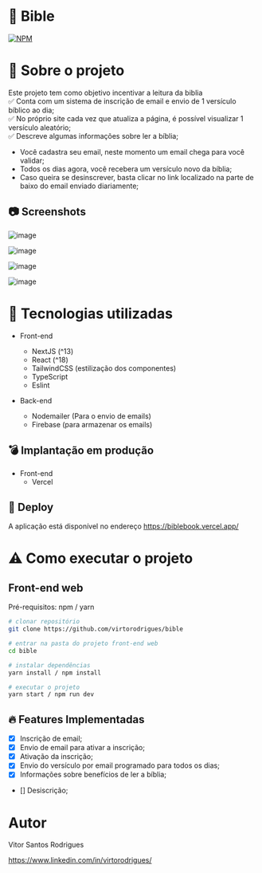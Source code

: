 # 📖 Bible
[![NPM](https://img.shields.io/npm/l/react)](https://github.com/virtorodrigues/bible/blob/master/LICENSE) 

# 👀 Sobre o projeto

Este projeto tem como objetivo incentivar a leitura da biblia</br>
✅ Conta com um sistema de inscrição de email e envio de 1 versículo bíblico ao dia;</br>
✅ No próprio site cada vez que atualiza a página, é possível visualizar 1 versículo aleatório;</br>
✅ Descreve algumas informações sobre ler a bíblia;
- Você cadastra seu email, neste momento um email chega para você validar;
- Todos os dias agora, você recebera um versículo novo da bíblia;
- Caso queira se desinscrever, basta clicar no link localizado na parte de baixo do email enviado diariamente; 

## 📷 Screenshots
![image](https://github.com/virtorodrigues/bible/assets/40903144/e4e35827-d3c8-43af-9de6-61653989220f)

![image](https://github.com/virtorodrigues/bible/assets/40903144/8d4d7512-e9c0-41ff-ab9f-87de065420d6)

![image](https://github.com/virtorodrigues/bible/assets/40903144/587bc301-8d37-4e57-b240-4ce73617f51d)

![image](https://github.com/virtorodrigues/bible/assets/40903144/afbfaa2d-c1a7-414c-aaa0-a39cd5c79492)


# :rocket: Tecnologias utilizadas
- Front-end
  - NextJS (^13)
  - React (^18)
  - TailwindCSS (estilização dos componentes)
  - TypeScript
  - Eslint

- Back-end
  - Nodemailer (Para o envio de emails)
  - Firebase (para armazenar os emails)

## 💣 Implantação em produção
- Front-end
  - Vercel


## 🤩 Deploy
A aplicação está disponível no endereço https://biblebook.vercel.app/

# ⚠️ Como executar o projeto

## Front-end web
Pré-requisitos: npm / yarn

```bash
# clonar repositório
git clone https://github.com/virtorodrigues/bible

# entrar na pasta do projeto front-end web
cd bible

# instalar dependências
yarn install / npm install

# executar o projeto
yarn start / npm run dev
```

## 🔥 Features Implementadas

- [x] Inscrição de email;
- [X] Envio de email para ativar a inscrição;
- [X] Ativação da inscrição;
- [X] Envio do versículo por email programado para todos os dias;
- [x] Informações sobre benefícios de ler a bíblia;
- [] Desiscrição;


# Autor

Vitor Santos Rodrigues

https://www.linkedin.com/in/virtorodrigues/
